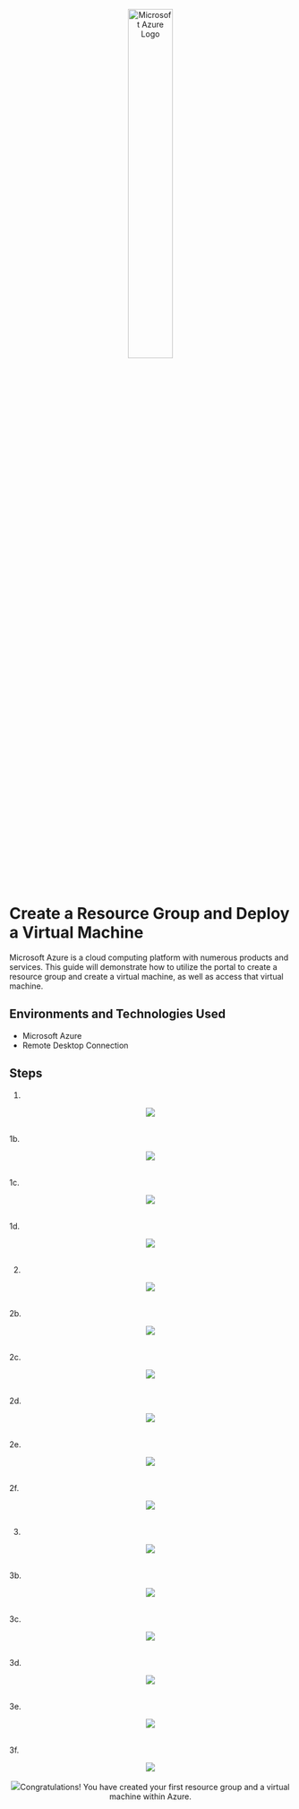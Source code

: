 <p align="center">
<img src="https://i.imgur.com/7AUG74j.png" height="40%" width="40%" alt="Microsoft Azure Logo"/>
</p>

<h1>Create a Resource Group and Deploy a Virtual Machine</h1>
Microsoft Azure is a cloud computing platform with numerous products and services. This guide will demonstrate how to utilize the portal to create a resource group and create a virtual machine, as well as access that virtual machine.

<h2>Environments and Technologies Used</h2>

- Microsoft Azure
- Remote Desktop Connection

<h2>Steps</h2>


1. 

<p align="center">
<img src=https://i.ibb.co/09rqGBs/1.jpg
</p>
<br />
<br />

                 
1b. 

<p align="center">
<img src=https://i.ibb.co/27ScxY4/2.jpg
</p>
<br />
<br />
  
  
1c. 

<p align="center">
<img src=https://i.ibb.co/DM6FLJW/3.jpg
</p>
<br />
<br />
  
  
1d. 

<p align="center">
<img src=https://i.ibb.co/tpghftb/4.jpg
</p>
<br />
<br />  
  
  
2. 

<p align="center">
<img src=https://i.ibb.co/WFD8BZw/5.jpg
</p>
<br />
<br />  
  
  
2b. 

<p align="center">
<img src=https://i.ibb.co/Mch1YMK/6.jpg
</p>
<br />
<br />  
  
  
2c. 

<p align="center">
<img src=https://i.ibb.co/n7dVptn/7.jpg
</p>
<br />
<br /> 
  
  
2d. 

<p align="center">
<img src=https://i.ibb.co/4W4MNwc/8.jpg
</p>
<br />
<br /> 
  
  
2e. 

<p align="center">
<img src=https://i.ibb.co/GCV8yrW/9.jpg
</p>
<br />
<br />  
  
  
2f. 

<p align="center">
<img src=https://i.ibb.co/0KhJKGN/10.jpg
</p>
<br />
<br />  
  
  
3. 

<p align="center">
<img src=https://i.ibb.co/GQKLJPS/11.jpg
</p>
<br />
<br />  
  
  
3b. 

<p align="center">
<img src=https://i.ibb.co/rGws5ZJ/12.jpg
</p>
<br />
<br />  
  
  
3c. 

<p align="center">
<img src=https://i.ibb.co/pKr1fgp/13.jpg
</p>
<br />
<br />  
  
  
3d. 

<p align="center">
<img src=https://i.ibb.co/zP1FdWd/14.jpg
</p>
<br />
<br />  
  
  
3e. 

<p align="center">
<img src=https://i.ibb.co/BcBq2Qv/15.jpg
</p>
<br />
<br />  
  
  
3f. 

<p align="center">
<img src=https://i.ibb.co/BB0DRWx/16.jpg
</p>
<br />
<br />
<img src=https://i.ibb.co/m6ZPLqW/17.jpg

Congratulations! You have created your first resource group and a virtual machine within Azure.

